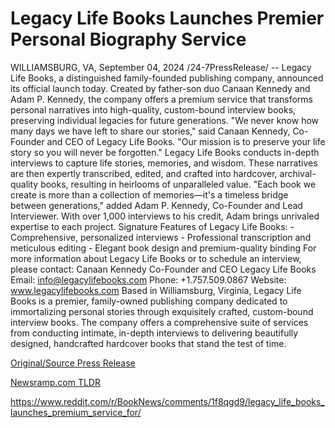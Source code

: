 # Legacy Life Books Launches Premier Personal Biography Service

WILLIAMSBURG, VA, September 04, 2024 /24-7PressRelease/ -- Legacy Life Books, a distinguished family-founded publishing company, announced its official launch today. Created by father-son duo Canaan Kennedy and Adam P. Kennedy, the company offers a premium service that transforms personal narratives into high-quality, custom-bound interview books, preserving individual legacies for future generations.  "We never know how many days we have left to share our stories," said Canaan Kennedy, Co-Founder and CEO of Legacy Life Books. "Our mission is to preserve your life story so you will never be forgotten."   Legacy Life Books conducts in-depth interviews to capture life stories, memories, and wisdom. These narratives are then expertly transcribed, edited, and crafted into hardcover, archival-quality books, resulting in heirlooms of unparalleled value.  "Each book we create is more than a collection of memories—it's a timeless bridge between generations," added Adam P. Kennedy, Co-Founder and Lead Interviewer. With over 1,000 interviews to his credit, Adam brings unrivaled expertise to each project.  Signature Features of Legacy Life Books: - Comprehensive, personalized interviews - Professional transcription and meticulous editing - Elegant book design and premium-quality binding  For more information about Legacy Life Books or to schedule an interview, please contact:  Canaan Kennedy  Co-Founder and CEO  Legacy Life Books  Email: info@legacylifebooks.com  Phone: +1.757.509.0867 Website: www.legacylifebooks.com  Based in Williamsburg, Virginia, Legacy Life Books is a premier, family-owned publishing company dedicated to immortalizing personal stories through exquisitely crafted, custom-bound interview books. The company offers a comprehensive suite of services from conducting intimate, in-depth interviews to delivering beautifully designed, handcrafted hardcover books that stand the test of time. 

[Original/Source Press Release](https://www.24-7pressrelease.com/press-release/514008/legacy-life-books-launches-premier-personal-biography-service)
                    

[Newsramp.com TLDR](None) 

https://www.reddit.com/r/BookNews/comments/1f8qgd9/legacy_life_books_launches_premium_service_for/